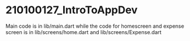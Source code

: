 # 210100127_IntroToAppDev

Main code is in lib/main.dart while the code for homescreen and expense screen is in lib/screens/home.dart and lib/screens/Expense.dart
